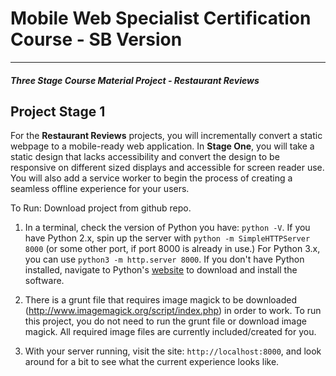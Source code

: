 # Mobile Web Specialist Certification Course - SB Version
---
#### _Three Stage Course Material Project - Restaurant Reviews_

## Project Stage 1

For the **Restaurant Reviews** projects, you will incrementally convert a static webpage to a mobile-ready web application. In **Stage One**, you will take a static design that lacks accessibility and convert the design to be responsive on different sized displays and accessible for screen reader use. You will also add a service worker to begin the process of creating a seamless offline experience for your users.

To Run: Download project from github repo.

1. In a terminal, check the version of Python you have: `python -V`. If you have Python 2.x, spin up the server with `python -m SimpleHTTPServer 8000` (or some other port, if port 8000 is already in use.) For Python 3.x, you can use `python3 -m http.server 8000`. If you don't have Python installed, navigate to Python's [website](https://www.python.org/) to download and install the software.

2. There is a grunt file that requires image magick to be downloaded (http://www.imagemagick.org/script/index.php) in order to work. To run this project, you do not need to run the grunt file or download image magick. All required image files are currently included/created for you.

3. With your server running, visit the site: `http://localhost:8000`, and look around for a bit to see what the current experience looks like.

